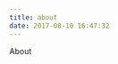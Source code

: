 ```yaml
---
title: about
date: 2017-08-10 16:47:32
---
```


About

<div id="disqus_thread" style="margin-left: 0; margin-top: 50px;"></div>
<script>

/**
*  RECOMMENDED CONFIGURATION VARIABLES: EDIT AND UNCOMMENT THE SECTION BELOW TO INSERT DYNAMIC VALUES FROM YOUR PLATFORM OR CMS.
*  LEARN WHY DEFINING THESE VARIABLES IS IMPORTANT: https://disqus.com/admin/universalcode/#configuration-variables*/
/*
var disqus_config = function () {
this.page.url = PAGE_URL;  // Replace PAGE_URL with your page's canonical URL variable
this.page.identifier = PAGE_IDENTIFIER; // Replace PAGE_IDENTIFIER with your page's unique identifier variable
};
*/
(function() { // DON'T EDIT BELOW THIS LINE
var d = document, s = d.createElement('script');
s.src = 'https://hcysunyang.disqus.com/embed.js';
s.setAttribute('data-timestamp', +new Date());
(d.head || d.body).appendChild(s);
})();
</script>